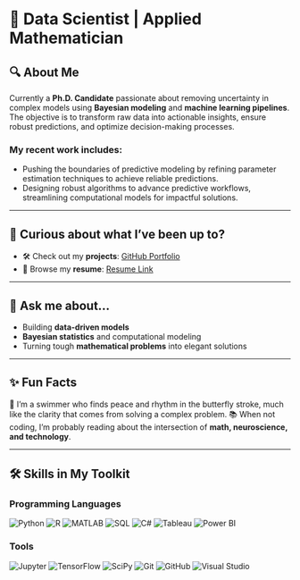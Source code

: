 # 🚀 Data Scientist | Applied Mathematician 

## 🔍 About Me  
Currently a **Ph.D. Candidate** passionate about removing uncertainty in complex models using **Bayesian modeling** and **machine learning pipelines**. 
The objective is to transform raw data into actionable insights, ensure robust predictions, and optimize decision-making processes.  

### My recent work includes:  
- Pushing the boundaries of predictive modeling by refining parameter estimation techniques to achieve reliable predictions.
- Designing robust algorithms to advance predictive workflows, streamlining computational models for impactful solutions.

---

## 📂 Curious about what I’ve been up to?  
- 🛠️ Check out my **projects**: [GitHub Portfolio]([https://github.com/yourusername](https://github.com/Kamala-Dadashova?tab=repositories))  
- 📄 Browse my **resume**: [Resume Link](https://github.com/yourusername/resume.pdf)  

---

## 💬 Ask me about...  
- Building **data-driven models**  
- **Bayesian statistics** and computational modeling  
- Turning tough **mathematical problems** into elegant solutions  

---

## ✨ Fun Facts  
🌊 I’m a swimmer who finds peace and rhythm in the butterfly stroke, much like the clarity that comes from solving a complex problem. 
📚 When not coding, I’m probably reading about the intersection of **math, neuroscience, and technology**.  

---

## 🛠️ Skills in My Toolkit  

### Programming Languages  
![Python](https://img.shields.io/badge/Python-3776AB?style=for-the-badge&logo=python&logoColor=white) 
![R](https://img.shields.io/badge/R-276DC3?style=for-the-badge&logo=r&logoColor=white) 
![MATLAB](https://img.shields.io/badge/MATLAB-0076A8?style=for-the-badge&logo=mathworks&logoColor=white) 
![SQL](https://img.shields.io/badge/SQL-4479A1?style=for-the-badge&logo=postgresql&logoColor=white) 
![C#](https://img.shields.io/badge/C%23-239120?style=for-the-badge&logo=c-sharp&logoColor=white) 
![Tableau](https://img.shields.io/badge/Tableau-E97627?style=for-the-badge&logo=tableau&logoColor=white) 
![Power BI](https://img.shields.io/badge/Power%20BI-F2C811?style=for-the-badge&logo=power-bi&logoColor=white)



### Tools  
![Jupyter](https://img.shields.io/badge/Jupyter-F37626?style=for-the-badge&logo=jupyter&logoColor=white) 
![TensorFlow](https://img.shields.io/badge/TensorFlow-FF6F00?style=for-the-badge&logo=tensorflow&logoColor=white) 
![SciPy](https://img.shields.io/badge/SciPy-8CAAE6?style=for-the-badge&logo=scipy&logoColor=white) 
![Git](https://img.shields.io/badge/Git-F05032?style=for-the-badge&logo=git&logoColor=white) 
![GitHub](https://img.shields.io/badge/GitHub-181717?style=for-the-badge&logo=github&logoColor=white) 
![Visual Studio](https://img.shields.io/badge/Visual%20Studio-5C2D91?style=for-the-badge&logo=visual-studio&logoColor=white) 


